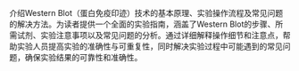 介绍Western Blot（蛋白免疫印迹）技术的基本原理、实验操作流程及常见问题的解决方法。为读者提供一个全面的实验指南，涵盖了Western Blot的步骤、所需试剂、实验注意事项以及常见问题的分析。通过详细解释操作细节和注意点，帮助实验人员提高实验的准确性与可重复性，同时解决实验过程中可能遇到的常见问题，确保实验结果的可靠性和准确性。